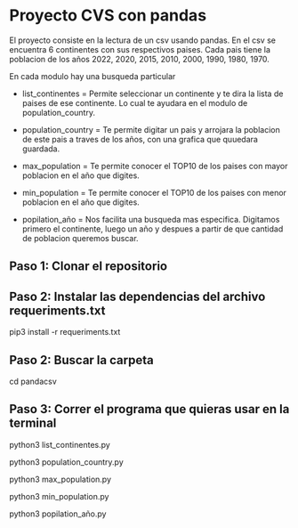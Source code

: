 # Proyecto CVS con pandas

El proyecto consiste en la lectura de un csv usando pandas.
En el csv se encuentra 6 continentes con sus respectivos paises.
Cada pais tiene la poblacion de los años 2022, 2020, 2015, 2010, 2000, 1990, 1980, 1970.
 
En cada modulo hay una busqueda particular

- list_continentes = Permite seleccionar un continente y te dira la lista de paises de ese continente. Lo cual te ayudara en el modulo de population_country.

- population_country = Te permite digitar un pais y arrojara la poblacion de este pais a traves de los años, con una grafica que quuedara guardada.

- max_population = Te permite conocer el TOP10 de los paises con mayor poblacion en el año que digites.

- min_population = Te permite conocer el TOP10 de los paises con menor poblacion en el año que digites.

- popilation_año = Nos facilita una busqueda mas especifica. Digitamos primero el continente, luego un año y despues a partir de que cantidad de poblacion queremos buscar.


## Paso 1: Clonar el repositorio


## Paso 2: Instalar las dependencias del archivo requeriments.txt
pip3 install -r requeriments.txt


## Paso 2: Buscar la carpeta
cd pandacsv

## Paso 3: Correr el programa que quieras usar en la terminal 


python3 list_continentes.py


python3 population_country.py


python3 max_population.py


python3 min_population.py


python3 popilation_año.py